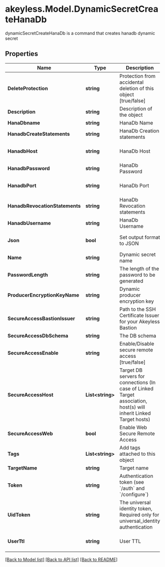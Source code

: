 # akeyless.Model.DynamicSecretCreateHanaDb
dynamicSecretCreateHanaDb is a command that creates hanadb dynamic secret

## Properties

Name | Type | Description | Notes
------------ | ------------- | ------------- | -------------
**DeleteProtection** | **string** | Protection from accidental deletion of this object [true/false] | [optional] 
**Description** | **string** | Description of the object | [optional] 
**HanaDbname** | **string** | HanaDb Name | [optional] 
**HanadbCreateStatements** | **string** | HanaDb Creation statements | [optional] 
**HanadbHost** | **string** | HanaDb Host | [optional] [default to "127.0.0.1"]
**HanadbPassword** | **string** | HanaDb Password | [optional] 
**HanadbPort** | **string** | HanaDb Port | [optional] [default to "443"]
**HanadbRevocationStatements** | **string** | HanaDb Revocation statements | [optional] 
**HanadbUsername** | **string** | HanaDb Username | [optional] 
**Json** | **bool** | Set output format to JSON | [optional] [default to false]
**Name** | **string** | Dynamic secret name | 
**PasswordLength** | **string** | The length of the password to be generated | [optional] 
**ProducerEncryptionKeyName** | **string** | Dynamic producer encryption key | [optional] 
**SecureAccessBastionIssuer** | **string** | Path to the SSH Certificate Issuer for your Akeyless Bastion | [optional] 
**SecureAccessDbSchema** | **string** | The DB schema | [optional] 
**SecureAccessEnable** | **string** | Enable/Disable secure remote access [true/false] | [optional] 
**SecureAccessHost** | **List&lt;string&gt;** | Target DB servers for connections (In case of Linked Target association, host(s) will inherit Linked Target hosts) | [optional] 
**SecureAccessWeb** | **bool** | Enable Web Secure Remote Access | [optional] [default to false]
**Tags** | **List&lt;string&gt;** | Add tags attached to this object | [optional] 
**TargetName** | **string** | Target name | [optional] 
**Token** | **string** | Authentication token (see &#x60;/auth&#x60; and &#x60;/configure&#x60;) | [optional] 
**UidToken** | **string** | The universal identity token, Required only for universal_identity authentication | [optional] 
**UserTtl** | **string** | User TTL | [optional] [default to "60m"]

[[Back to Model list]](../README.md#documentation-for-models) [[Back to API list]](../README.md#documentation-for-api-endpoints) [[Back to README]](../README.md)

